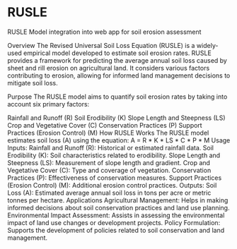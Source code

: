 # RUSLE
RUSLE Model integration into web app for soil erosion assessment

Overview
The Revised Universal Soil Loss Equation (RUSLE) is a widely-used empirical model developed to estimate soil erosion rates. RUSLE provides a framework for predicting the average annual soil loss caused by sheet and rill erosion on agricultural land. It considers various factors contributing to erosion, allowing for informed land management decisions to mitigate soil loss.

Purpose
The RUSLE model aims to quantify soil erosion rates by taking into account six primary factors:

Rainfall and Runoff (R)
Soil Erodibility (K)
Slope Length and Steepness (LS)
Crop and Vegetative Cover (C)
Conservation Practices (P)
Support Practices (Erosion Control) (M)
How RUSLE Works
The RUSLE model estimates soil loss (A) using the equation:
A = R * K * LS * C * P * M
Usage
Inputs:
Rainfall and Runoff (R): Historical or estimated rainfall data.
Soil Erodibility (K): Soil characteristics related to erodibility.
Slope Length and Steepness (LS): Measurement of slope length and gradient.
Crop and Vegetative Cover (C): Type and coverage of vegetation.
Conservation Practices (P): Effectiveness of conservation measures.
Support Practices (Erosion Control) (M): Additional erosion control practices.
Outputs:
Soil Loss (A): Estimated average annual soil loss in tons per acre or metric tonnes per hectare.
Applications
Agricultural Management: Helps in making informed decisions about soil conservation practices and land use planning.
Environmental Impact Assessment: Assists in assessing the environmental impact of land use changes or development projects.
Policy Formulation: Supports the development of policies related to soil conservation and land management.

